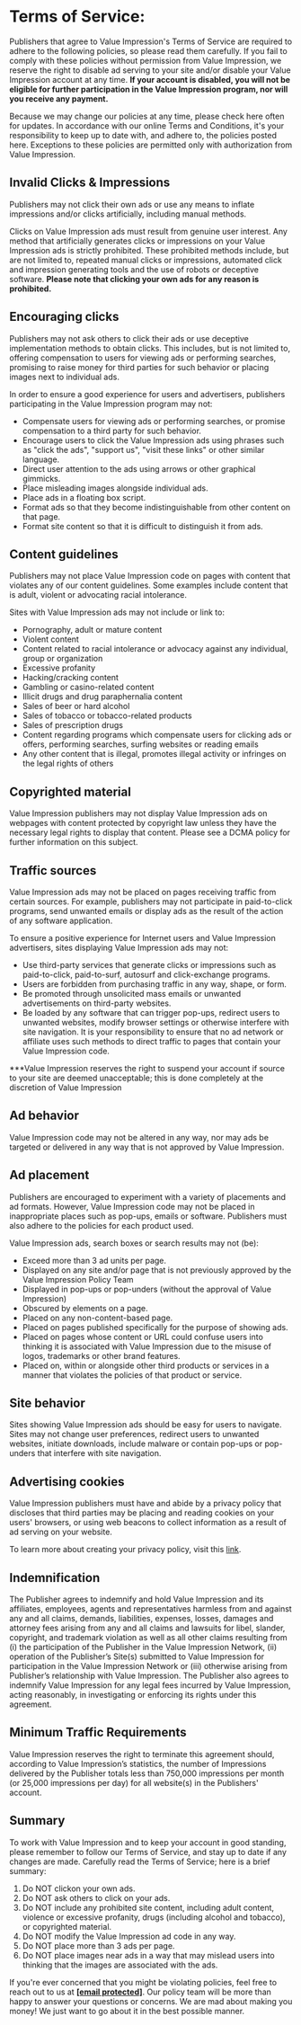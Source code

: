 Terms of Service:
=================

Publishers that agree to Value Impression's Terms of Service are required to adhere to the following policies, so please read them carefully. If you fail to comply with these policies without permission from Value Impression, we reserve the right to disable ad serving to your site and/or disable your Value Impression account at any time. **If your account is disabled, you will not be eligible for further participation in the Value Impression program, nor will you receive any payment.**  
  
Because we may change our policies at any time, please check here often for updates. In accordance with our online Terms and Conditions, it's your responsibility to keep up to date with, and adhere to, the policies posted here. Exceptions to these policies are permitted only with authorization from Value Impression.

Invalid Clicks & Impressions
----------------------------

Publishers may not click their own ads or use any means to inflate impressions and/or clicks artificially, including manual methods.  
  
Clicks on Value Impression ads must result from genuine user interest. Any method that artificially generates clicks or impressions on your Value Impression ads is strictly prohibited. These prohibited methods include, but are not limited to, repeated manual clicks or impressions, automated click and impression generating tools and the use of robots or deceptive software. **Please note that clicking your own ads for any reason is prohibited.**

Encouraging clicks
------------------

Publishers may not ask others to click their ads or use deceptive implementation methods to obtain clicks. This includes, but is not limited to, offering compensation to users for viewing ads or performing searches, promising to raise money for third parties for such behavior or placing images next to individual ads.  
  
In order to ensure a good experience for users and advertisers, publishers participating in the Value Impression program may not:  

*   Compensate users for viewing ads or performing searches, or promise compensation to a third party for such behavior.
*   Encourage users to click the Value Impression ads using phrases such as "click the ads", "support us", "visit these links" or other similar language.
*   Direct user attention to the ads using arrows or other graphical gimmicks.
*   Place misleading images alongside individual ads.
*   Place ads in a floating box script.
*   Format ads so that they become indistinguishable from other content on that page.
*   Format site content so that it is difficult to distinguish it from ads.

Content guidelines
------------------

Publishers may not place Value Impression code on pages with content that violates any of our content guidelines. Some examples include content that is adult, violent or advocating racial intolerance.  
  
Sites with Value Impression ads may not include or link to:  

*   Pornography, adult or mature content
*   Violent content
*   Content related to racial intolerance or advocacy against any individual, group or organization
*   Excessive profanity
*   Hacking/cracking content
*   Gambling or casino-related content
*   Illicit drugs and drug paraphernalia content
*   Sales of beer or hard alcohol
*   Sales of tobacco or tobacco-related products
*   Sales of prescription drugs
*   Content regarding programs which compensate users for clicking ads or offers, performing searches, surfing websites or reading emails
*   Any other content that is illegal, promotes illegal activity or infringes on the legal rights of others

Copyrighted material
--------------------

Value Impression publishers may not display Value Impression ads on webpages with content protected by copyright law unless they have the necessary legal rights to display that content. Please see a DCMA policy for further information on this subject.

Traffic sources
---------------

Value Impression ads may not be placed on pages receiving traffic from certain sources. For example, publishers may not participate in paid-to-click programs, send unwanted emails or display ads as the result of the action of any software application.  
  
To ensure a positive experience for Internet users and Value Impression advertisers, sites displaying Value Impression ads may not:  

*   Use third-party services that generate clicks or impressions such as paid-to-click, paid-to-surf, autosurf and click-exchange programs.
*   Users are forbidden from purchasing traffic in any way, shape, or form.
*   Be promoted through unsolicited mass emails or unwanted advertisements on third-party websites.
*   Be loaded by any software that can trigger pop-ups, redirect users to unwanted websites, modify browser settings or otherwise interfere with site navigation. It is your responsibility to ensure that no ad network or affiliate uses such methods to direct traffic to pages that contain your Value Impression code.

  
\*\*\*Value Impression reserves the right to suspend your account if source to your site are deemed unacceptable; this is done completely at the discretion of Value Impression

Ad behavior
-----------

Value Impression code may not be altered in any way, nor may ads be targeted or delivered in any way that is not approved by Value Impression.

Ad placement
------------

Publishers are encouraged to experiment with a variety of placements and ad formats. However, Value Impression code may not be placed in inappropriate places such as pop-ups, emails or software. Publishers must also adhere to the policies for each product used.  
  
Value Impression ads, search boxes or search results may not (be):  

*   Exceed more than 3 ad units per page.
*   Displayed on any site and/or page that is not previously approved by the Value Impression Policy Team
*   Displayed in pop-ups or pop-unders (without the approval of Value Impression)
*   Obscured by elements on a page.
*   Placed on any non-content-based page.
*   Placed on pages published specifically for the purpose of showing ads.
*   Placed on pages whose content or URL could confuse users into thinking it is associated with Value Impression due to the misuse of logos, trademarks or other brand features.
*   Placed on, within or alongside other third products or services in a manner that violates the policies of that product or service.

Site behavior
-------------

Sites showing Value Impression ads should be easy for users to navigate. Sites may not change user preferences, redirect users to unwanted websites, initiate downloads, include malware or contain pop-ups or pop-unders that interfere with site navigation.

Advertising cookies
-------------------

Value Impression publishers must have and abide by a privacy policy that discloses that third parties may be placing and reading cookies on your users' browsers, or using web beacons to collect information as a result of ad serving on your website.  
  
To learn more about creating your privacy policy, visit this [link](https://valueimpression.com/privacy.html).  

Indemnification
---------------

The Publisher agrees to indemnify and hold Value Impression and its affiliates, employees, agents and representatives harmless from and against any and all claims, demands, liabilities, expenses, losses, damages and attorney fees arising from any and all claims and lawsuits for libel, slander, copyright, and trademark violation as well as all other claims resulting from (i) the participation of the Publisher in the Value Impression Network, (ii) operation of the Publisher’s Site(s) submitted to Value Impression for participation in the Value Impression Network or (iii) otherwise arising from Publisher’s relationship with Value Impression. The Publisher also agrees to indemnify Value Impression for any legal fees incurred by Value Impression, acting reasonably, in investigating or enforcing its rights under this agreement.

Minimum Traffic Requirements
----------------------------

Value Impression reserves the right to terminate this agreement should, according to Value Impression’s statistics, the number of Impressions delivered by the Publisher totals less than 750,000 impressions per month (or 25,000 impressions per day) for all website(s) in the Publishers' account.

Summary
-------

To work with Value Impression and to keep your account in good standing, please remember to follow our Terms of Service, and stay up to date if any changes are made. Carefully read the Terms of Service; here is a brief summary:  

1.  Do NOT clickon your own ads.
2.  Do NOT ask others to click on your ads.
3.  Do NOT include any prohibited site content, including adult content, violence or excessive profanity, drugs (including alcohol and tobacco), or copyrighted material.
4.  Do NOT modify the Value Impression ad code in any way.
5.  Do NOT place more than 3 ads per page.
6.  Do NOT place images near ads in a way that may mislead users into thinking that the images are associated with the ads.

  
If you're ever concerned that you might be violating policies, feel free to reach out to us at [**\[email protected\]**](https://valueimpression.com/cdn-cgi/l/email-protection#345d5a525b7442555841515d5944465147475d5b5a1a575b59). Our policy team will be more than happy to answer your questions or concerns. We are mad about making you money! We just want to go about it in the best possible manner.